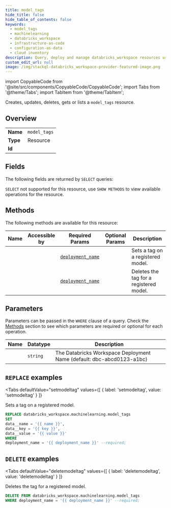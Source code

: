 ```yaml
--- 
title: model_tags
hide_title: false
hide_table_of_contents: false
keywords:
  - model_tags
  - machinelearning
  - databricks_workspace
  - infrastructure-as-code
  - configuration-as-data
  - cloud inventory
description: Query, deploy and manage databricks_workspace resources using SQL
custom_edit_url: null
image: /img/stackql-databricks_workspace-provider-featured-image.png
---
```


import CopyableCode from '@site/src/components/CopyableCode/CopyableCode';
import Tabs from '@theme/Tabs';
import TabItem from '@theme/TabItem';

Creates, updates, deletes, gets or lists a <code>model_tags</code> resource.

## Overview
<table><tbody>
<tr><td><b>Name</b></td><td><code>model_tags</code></td></tr>
<tr><td><b>Type</b></td><td>Resource</td></tr>
<tr><td><b>Id</b></td><td><CopyableCode code="databricks_workspace.machinelearning.model_tags" /></td></tr>
</tbody></table>

## Fields

The following fields are returned by `SELECT` queries:

`SELECT` not supported for this resource, use `SHOW METHODS` to view available operations for the resource.


## Methods

The following methods are available for this resource:

<table>
<thead>
    <tr>
    <th>Name</th>
    <th>Accessible by</th>
    <th>Required Params</th>
    <th>Optional Params</th>
    <th>Description</th>
    </tr>
</thead>
<tbody>
<tr>
    <td><a href="#setmodeltag"><CopyableCode code="setmodeltag" /></a></td>
    <td><CopyableCode code="replace" /></td>
    <td><a href="#parameter-deployment_name"><code>deployment_name</code></a></td>
    <td></td>
    <td>Sets a tag on a registered model.</td>
</tr>
<tr>
    <td><a href="#deletemodeltag"><CopyableCode code="deletemodeltag" /></a></td>
    <td><CopyableCode code="delete" /></td>
    <td><a href="#parameter-deployment_name"><code>deployment_name</code></a></td>
    <td></td>
    <td>Deletes the tag for a registered model.</td>
</tr>
</tbody>
</table>

## Parameters

Parameters can be passed in the `WHERE` clause of a query. Check the [Methods](#methods) section to see which parameters are required or optional for each operation.

<table>
<thead>
    <tr>
    <th>Name</th>
    <th>Datatype</th>
    <th>Description</th>
    </tr>
</thead>
<tbody>
<tr id="parameter-deployment_name">
    <td><CopyableCode code="deployment_name" /></td>
    <td><code>string</code></td>
    <td>The Databricks Workspace Deployment Name (default: dbc-abcd0123-a1bc)</td>
</tr>
</tbody>
</table>

## `REPLACE` examples

<Tabs
    defaultValue="setmodeltag"
    values={[
        { label: 'setmodeltag', value: 'setmodeltag' }
    ]}
>
<TabItem value="setmodeltag">

Sets a tag on a registered model.

```sql
REPLACE databricks_workspace.machinelearning.model_tags
SET 
data__name = '{{ name }}',
data__key = '{{ key }}',
data__value = '{{ value }}'
WHERE 
deployment_name = '{{ deployment_name }}' --required;
```
</TabItem>
</Tabs>


## `DELETE` examples

<Tabs
    defaultValue="deletemodeltag"
    values={[
        { label: 'deletemodeltag', value: 'deletemodeltag' }
    ]}
>
<TabItem value="deletemodeltag">

Deletes the tag for a registered model.

```sql
DELETE FROM databricks_workspace.machinelearning.model_tags
WHERE deployment_name = '{{ deployment_name }}' --required;
```
</TabItem>
</Tabs>
